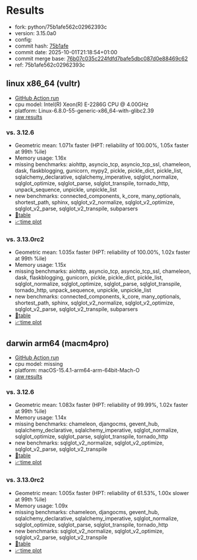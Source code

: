 # Results

- fork: python/75b1afe562c02962393c
- version: 3.15.0a0
- config: 
- commit hash: [75b1afe](https://github.com/python/cpython/commit/75b1afe)
- commit date: 2025-10-01T21:18:54+01:00
- commit merge base: [76b07c035c224fdfd7bafe5dbc087d0e88469c62](https://github.com/python/cpython/commit/76b07c035c224fdfd7bafe5dbc087d0e88469c62)
- ref: 75b1afe562c02962393c

## linux x86_64 (vultr)

- [GitHub Action run](https://github.com/facebookexperimental/free-threading-benchmarking/actions/runs/18179511805)
- cpu model: Intel(R) Xeon(R) E-2286G CPU @ 4.00GHz
- platform: Linux-6.8.0-55-generic-x86_64-with-glibc2.39
- [raw results](bm-20251001-vultr-x86_64-python-75b1afe562c02962393c-3.15.0a0-75b1afe.json)

### vs. 3.12.6

- Geometric mean: 1.071x faster (HPT: reliability of 100.00%, 1.05x faster at 99th %ile)
- Memory usage: 1.16x
- missing benchmarks: aiohttp, asyncio_tcp, asyncio_tcp_ssl, chameleon, dask, flaskblogging, gunicorn, mypy2, pickle, pickle_dict, pickle_list, sqlalchemy_declarative, sqlalchemy_imperative, sqlglot_normalize, sqlglot_optimize, sqlglot_parse, sqlglot_transpile, tornado_http, unpack_sequence, unpickle, unpickle_list
- new benchmarks: connected_components, k_core, many_optionals, shortest_path, sphinx, sqlglot_v2_normalize, sqlglot_v2_optimize, sqlglot_v2_parse, sqlglot_v2_transpile, subparsers
- [📄table](bm-20251001-vultr-x86_64-python-75b1afe562c02962393c-3.15.0a0-75b1afe-vs-3.12.6.md)
- [📈time plot](bm-20251001-vultr-x86_64-python-75b1afe562c02962393c-3.15.0a0-75b1afe-vs-3.12.6.svg)

### vs. 3.13.0rc2

- Geometric mean: 1.035x faster (HPT: reliability of 100.00%, 1.02x faster at 99th %ile)
- Memory usage: 1.15x
- missing benchmarks: aiohttp, asyncio_tcp, asyncio_tcp_ssl, chameleon, dask, flaskblogging, gunicorn, pickle, pickle_dict, pickle_list, sqlglot_normalize, sqlglot_optimize, sqlglot_parse, sqlglot_transpile, tornado_http, unpack_sequence, unpickle, unpickle_list
- new benchmarks: connected_components, k_core, many_optionals, shortest_path, sphinx, sqlglot_v2_normalize, sqlglot_v2_optimize, sqlglot_v2_parse, sqlglot_v2_transpile, subparsers
- [📄table](bm-20251001-vultr-x86_64-python-75b1afe562c02962393c-3.15.0a0-75b1afe-vs-3.13.0rc2.md)
- [📈time plot](bm-20251001-vultr-x86_64-python-75b1afe562c02962393c-3.15.0a0-75b1afe-vs-3.13.0rc2.svg)

## darwin arm64 (macm4pro)

- [GitHub Action run](https://github.com/facebookexperimental/free-threading-benchmarking/actions/runs/18179511805)
- cpu model: missing
- platform: macOS-15.4.1-arm64-arm-64bit-Mach-O
- [raw results](bm-20251001-macm4pro-arm64-python-75b1afe562c02962393c-3.15.0a0-75b1afe.json)

### vs. 3.12.6

- Geometric mean: 1.083x faster (HPT: reliability of 99.99%, 1.02x faster at 99th %ile)
- Memory usage: 1.14x
- missing benchmarks: chameleon, djangocms, gevent_hub, sqlalchemy_declarative, sqlalchemy_imperative, sqlglot_normalize, sqlglot_optimize, sqlglot_parse, sqlglot_transpile, tornado_http
- new benchmarks: sqlglot_v2_normalize, sqlglot_v2_optimize, sqlglot_v2_parse, sqlglot_v2_transpile
- [📄table](bm-20251001-macm4pro-arm64-python-75b1afe562c02962393c-3.15.0a0-75b1afe-vs-3.12.6.md)
- [📈time plot](bm-20251001-macm4pro-arm64-python-75b1afe562c02962393c-3.15.0a0-75b1afe-vs-3.12.6.svg)

### vs. 3.13.0rc2

- Geometric mean: 1.005x faster (HPT: reliability of 61.53%, 1.00x slower at 99th %ile)
- Memory usage: 1.09x
- missing benchmarks: chameleon, djangocms, gevent_hub, sqlalchemy_declarative, sqlalchemy_imperative, sqlglot_normalize, sqlglot_optimize, sqlglot_parse, sqlglot_transpile, tornado_http
- new benchmarks: sqlglot_v2_normalize, sqlglot_v2_optimize, sqlglot_v2_parse, sqlglot_v2_transpile
- [📄table](bm-20251001-macm4pro-arm64-python-75b1afe562c02962393c-3.15.0a0-75b1afe-vs-3.13.0rc2.md)
- [📈time plot](bm-20251001-macm4pro-arm64-python-75b1afe562c02962393c-3.15.0a0-75b1afe-vs-3.13.0rc2.svg)

